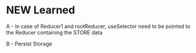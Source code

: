 # NEW Learned
A - In case of Reducer1 and rootReducer, useSelector need to be pointed to the Reducer containing the STORE data

B - Persist Storage
